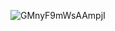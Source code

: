 ![GMnyF9mWsAAmpjI](https://github.com/atharva-vyas/ezcommit/assets/85245060/39df350d-b808-42f8-9ac0-78b7482f8305)
